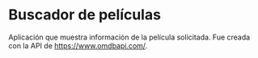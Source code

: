 # Buscador de películas

Aplicación que muestra información de la película solicitada. Fue creada con la API de https://www.omdbapi.com/.

